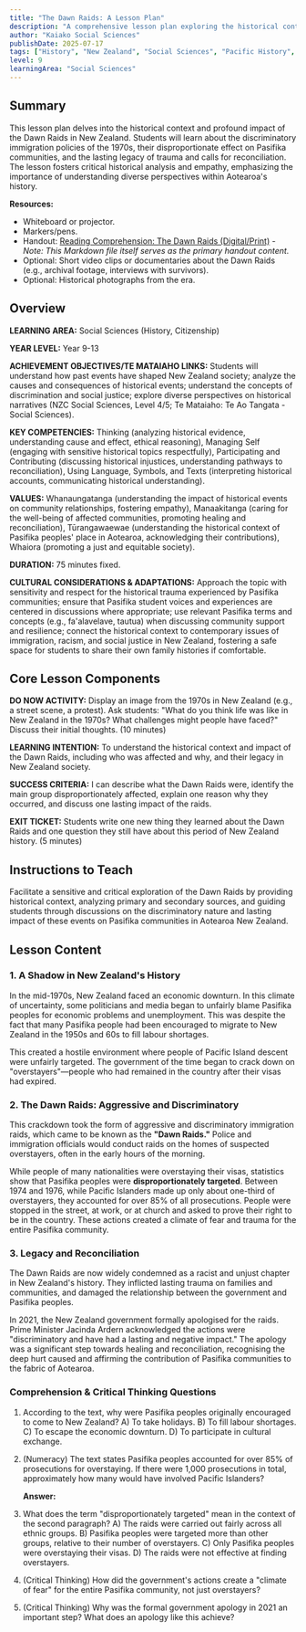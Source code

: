 ```yaml
---
title: "The Dawn Raids: A Lesson Plan"
description: "A comprehensive lesson plan exploring the historical context, impact, and legacy of the Dawn Raids in New Zealand, tailored for diverse learners."
author: "Kaiako Social Sciences"
publishDate: 2025-07-17
tags: ["History", "New Zealand", "Social Sciences", "Pacific History", "Lesson Plan", "Aotearoa New Zealand Curriculum"]
level: 9
learningArea: "Social Sciences"
---
```


## Summary

This lesson plan delves into the historical context and profound impact of the Dawn Raids in New Zealand. Students will learn about the discriminatory immigration policies of the 1970s, their disproportionate effect on Pasifika communities, and the lasting legacy of trauma and calls for reconciliation. The lesson fosters critical historical analysis and empathy, emphasizing the importance of understanding diverse perspectives within Aotearoa's history.

**Resources:**
*   Whiteboard or projector.
*   Markers/pens.
*   Handout: [Reading Comprehension: The Dawn Raids (Digital/Print)](/handouts/dawn-raids-comprehension.md) - *Note: This Markdown file itself serves as the primary handout content.*
*   Optional: Short video clips or documentaries about the Dawn Raids (e.g., archival footage, interviews with survivors).
*   Optional: Historical photographs from the era.

## Overview

**LEARNING AREA:** Social Sciences (History, Citizenship)

**YEAR LEVEL:** Year 9-13

**ACHIEVEMENT OBJECTIVES/TE MATAIAHO LINKS:** Students will understand how past events have shaped New Zealand society; analyze the causes and consequences of historical events; understand the concepts of discrimination and social justice; explore diverse perspectives on historical narratives (NZC Social Sciences, Level 4/5; Te Mataiaho: Te Ao Tangata - Social Sciences).

**KEY COMPETENCIES:** Thinking (analyzing historical evidence, understanding cause and effect, ethical reasoning), Managing Self (engaging with sensitive historical topics respectfully), Participating and Contributing (discussing historical injustices, understanding pathways to reconciliation), Using Language, Symbols, and Texts (interpreting historical accounts, communicating historical understanding).

**VALUES:** Whanaungatanga (understanding the impact of historical events on community relationships, fostering empathy), Manaakitanga (caring for the well-being of affected communities, promoting healing and reconciliation), Tūrangawaewae (understanding the historical context of Pasifika peoples' place in Aotearoa, acknowledging their contributions), Whaiora (promoting a just and equitable society).

**DURATION:** 75 minutes fixed.

**CULTURAL CONSIDERATIONS & ADAPTATIONS:** Approach the topic with sensitivity and respect for the historical trauma experienced by Pasifika communities; ensure that Pasifika student voices and experiences are centered in discussions where appropriate; use relevant Pasifika terms and concepts (e.g., fa'alavelave, tautua) when discussing community support and resilience; connect the historical context to contemporary issues of immigration, racism, and social justice in New Zealand, fostering a safe space for students to share their own family histories if comfortable.

## Core Lesson Components

**DO NOW ACTIVITY:** Display an image from the 1970s in New Zealand (e.g., a street scene, a protest). Ask students: "What do you think life was like in New Zealand in the 1970s? What challenges might people have faced?" Discuss their initial thoughts. (10 minutes)

**LEARNING INTENTION:** To understand the historical context and impact of the Dawn Raids, including who was affected and why, and their legacy in New Zealand society.

**SUCCESS CRITERIA:** I can describe what the Dawn Raids were, identify the main group disproportionately affected, explain one reason why they occurred, and discuss one lasting impact of the raids.

**EXIT TICKET:** Students write one new thing they learned about the Dawn Raids and one question they still have about this period of New Zealand history. (5 minutes)

## Instructions to Teach

Facilitate a sensitive and critical exploration of the Dawn Raids by providing historical context, analyzing primary and secondary sources, and guiding students through discussions on the discriminatory nature and lasting impact of these events on Pasifika communities in Aotearoa New Zealand.

## Lesson Content

### 1. A Shadow in New Zealand's History

In the mid-1970s, New Zealand faced an economic downturn. In this climate of uncertainty, some politicians and media began to unfairly blame Pasifika peoples for economic problems and unemployment. This was despite the fact that many Pasifika people had been encouraged to migrate to New Zealand in the 1950s and 60s to fill labour shortages.

This created a hostile environment where people of Pacific Island descent were unfairly targeted. The government of the time began to crack down on "overstayers"—people who had remained in the country after their visas had expired.

### 2. The Dawn Raids: Aggressive and Discriminatory

This crackdown took the form of aggressive and discriminatory immigration raids, which came to be known as the **"Dawn Raids."** Police and immigration officials would conduct raids on the homes of suspected overstayers, often in the early hours of the morning.

While people of many nationalities were overstaying their visas, statistics show that Pasifika peoples were **disproportionately targeted**. Between 1974 and 1976, while Pacific Islanders made up only about one-third of overstayers, they accounted for over 85% of all prosecutions. People were stopped in the street, at work, or at church and asked to prove their right to be in the country. These actions created a climate of fear and trauma for the entire Pasifika community.

### 3. Legacy and Reconciliation

The Dawn Raids are now widely condemned as a racist and unjust chapter in New Zealand's history. They inflicted lasting trauma on families and communities, and damaged the relationship between the government and Pasifika peoples.

In 2021, the New Zealand government formally apologised for the raids. Prime Minister Jacinda Ardern acknowledged the actions were "discriminatory and have had a lasting and negative impact." The apology was a significant step towards healing and reconciliation, recognising the deep hurt caused and affirming the contribution of Pasifika communities to the fabric of Aotearoa.

### Comprehension & Critical Thinking Questions

1.  According to the text, why were Pasifika peoples originally encouraged to come to New Zealand?
    A) To take holidays.
    B) To fill labour shortages.
    C) To escape the economic downturn.
    D) To participate in cultural exchange.

2.  (Numeracy) The text states Pasifika peoples accounted for over 85% of prosecutions for overstaying. If there were 1,000 prosecutions in total, approximately how many would have involved Pacific Islanders?

    **Answer:**

3.  What does the term "disproportionately targeted" mean in the context of the second paragraph?
    A) The raids were carried out fairly across all ethnic groups.
    B) Pasifika peoples were targeted more than other groups, relative to their number of overstayers.
    C) Only Pasifika peoples were overstaying their visas.
    D) The raids were not effective at finding overstayers.

4.  (Critical Thinking) How did the government's actions create a "climate of fear" for the entire Pasifika community, not just overstayers?

5.  (Critical Thinking) Why was the formal government apology in 2021 an important step? What does an apology like this achieve?